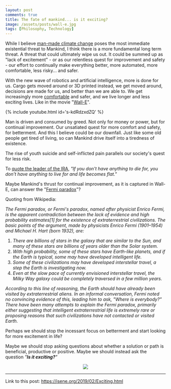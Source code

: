 ```yaml
---
layout: post
comments: true
title: The fate of mankind... is it exciting?
image: /assets/posts/wall-e.jpg
tags: [Philosophy, Technology]
---
```


While I believe [man-made climate change](https://isene.org/2019/02/Podcast-GlobalWarming.html) poses the most immediate existential threat to Mankind, I think there is a more fundamental long term threat. A threat that could ultimately wipe us out. It could be summed up as "lack of excitement" - or as our relentless quest for improvement and safety - our effort to continually make everything better, more automated, more comfortable, less risky... and safer. 

With the new wave of robotics and artificial intelligence, more is done for us. Cargo gets moved around or 3D printed instead, we get moved around, decisions are made for us, and better than we are able to. We get increasingly more [comfortable](https://isene.me/2016/03/27/the-dangers-of-comfort/) and safer, and we live longer and less exciting lives. Like in the movie "[Wall-E](https://www.imdb.com/title/tt0910970/)".

{% include youtube.html id='s-kdRdzxdZQ' %}

Man is driven and consumed by greed. Not only for money or power, but for continual improvement. Our unsatiated quest for more comfort and safety, for betterment. And this I believe could be our downfall. Just like some old people get tired of living, so can Mankind drive itself into a tiredness of existence.

The rise of youth suicide and self-inflicted pain parallels our society's quest for less risk.

To [quote the leader of the IRA](https://isene.me/2014/11/12/embrace-the-conflicts/), <i>"If you don't have anything to die for, you don't have anything to live for and life becomes flat."</i>

Maybe Mankind's thrust for continual improvement, as it is captured in Wall-E, can answer the "[Fermi paradox](https://en.wikipedia.org/wiki/Fermi_paradox)"? 

Quoting from Wikipedia:

<i>The Fermi paradox, or Fermi's paradox, named after physicist Enrico Fermi, is the apparent contradiction between the lack of evidence and high probability estimates[1] for the existence of extraterrestrial civilizations. The basic points of the argument, made by physicists Enrico Fermi (1901–1954) and Michael H. Hart (born 1932), are:</i>

1. <i>There are billions of stars in the galaxy that are similar to the Sun, and many of these stars are billions of years older than the Solar system.</i>
2. <i>With high probability, some of these stars have Earth-like planets, and if the Earth is typical, some may have developed intelligent life.</i>
3. <i>Some of these civilizations may have developed interstellar travel, a step the Earth is investigating now.</i>
4. <i>Even at the slow pace of currently envisioned interstellar travel, the Milky Way galaxy could be completely traversed in a few million years.</i>
  
<i>According to this line of reasoning, the Earth should have already been visited by extraterrestrial aliens. In an informal conversation, Fermi noted no convincing evidence of this, leading him to ask, "Where is everybody?" There have been many attempts to explain the Fermi paradox, primarily either suggesting that intelligent extraterrestrial life is extremely rare or proposing reasons that such civilizations have not contacted or visited Earth.</i>

Perhaps we should stop the incessant focus on betterment and start looking for more excitement in life?

Maybe we should stop asking questions about whether a solution or path is beneficial, productive or positive. Maybe we should instead ask the question <i>"<b>Is it exciting?</b>"</i>

<center><img src="https://isene.org/assets/posts/skydiving.png" /></center>

---
Link to this post: <https://isene.org/2019/02/Exciting.html>
